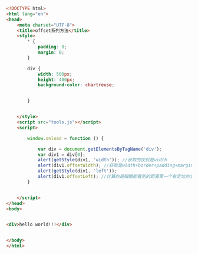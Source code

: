 
<BlogInfo title="74.offset系列方法" author="白日梦想猿" pv=0 read_times=0 pre_cost_time=0分40秒 category="js学习" tag_list="['js学习']" create_time="2020.12.17 16:43:54" update_time="2020.12.17 17:05:10" />

```html
<!DOCTYPE html>
<html lang="en">
<head>
    <meta charset="UTF-8">
    <title>offset系列方法</title>
    <style>
        * {
            padding: 0;
            margin: 0;
        }

        div {
            width: 500px;
            height: 400px;
            background-color: chartreuse;


        }


    </style>
    <script src="tools.js"></script>
    <script>

        window.onload = function () {

            var div = document.getElementsByTagName('div');
            var div1 = div[0];
            alert(getStyle(div1, 'width')); //获取的仅仅是width
            alert(div1.offsetWidth); //获取是width+border+padding+margin
            alert(getStyle(div1, 'left'));
            alert(div1.offsetLeft); //计算的是眼睛能看到的距离第一个有定位的父节点的值
        }


    </script>
</head>
<body>


<div>hello world!!!</div>


</body>
</html>
```
